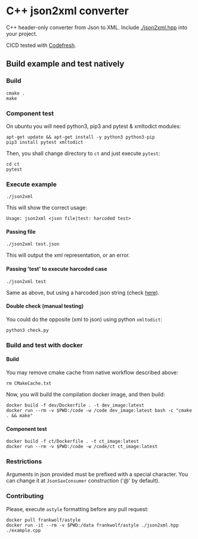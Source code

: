 # C++ json2xml converter

C++ header-only converter from Json to XML.
Include [./json2xml.hpp](./json2xml.hpp) into your project.

CICD tested with [Codefresh](https://codefresh.io/).

## Build example and test natively

### Build

    cmake .
    make

### Component test

On ubuntu you will need python3, pip3 and pytest & xmltodict modules:

    apt-get update && apt-get install -y python3 python3-pip
    pip3 install pytest xmltodict

Then, you shall change directory to `ct` and just execute `pytest`:

    cd ct
    pytest

### Execute example

    ./json2xml

This will show the correct usage:

    Usage: json2xml <json file|test: harcoded test>

#### Passing file

    ./json2xml test.json

This will output the xml representation, or an error.

#### Passing 'test' to execute harcoded case

    ./json2xml test

Same as above, but using a harcoded json string (check [here](https://github.com/testillano/json2xml/blob/master/json2xml.cpp#L141)).

#### Double check (manual testing)

You could do the opposite (xml to json) using python `xmltodict`:

    python3 check.py

### Build and test with docker

#### Build

You may remove cmake cache from native workflow described above:

    rm CMakeCache.txt

Now, you will build the compilation docker image, and then build:

    docker build -f dev/Dockerfile . -t dev_image:latest
    docker run --rm -v $PWD:/code -w /code dev_image:latest bash -c "cmake . && make"

#### Component test

    docker build -f ct/Dockerfile . -t ct_image:latest
    docker run --rm -v $PWD:/code -w /code/ct ct_image:latest

### Restrictions

Arguments in json provided must be prefixed with a special character. You can change it at `JsonSaxConsumer` construction ('@' by default).

### Contributing

Please, execute `astyle` formatting before any pull request:

    docker pull frankwolf/astyle
    docker run -it --rm -v $PWD:/data frankwolf/astyle ./json2xml.hpp ./example.cpp

